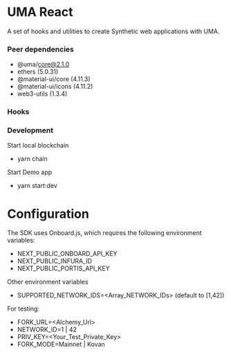 # UMA React

A set of hooks and utilities to create Synthetic web applications with UMA.


### Peer dependencies

- @uma/core@2.1.0
- ethers (5.0.31)
- @material-ui/core (4.11.3)
- @material-ui/icons (4.11.2)
- web3-utils (1.3.4)

### Hooks 

<TODO>

### Development

Start local blockchain

- yarn chain

Start Demo app

- yarn start:dev


# Configuration

The SDK uses Onboard.js, which requires the following environment variables:

- NEXT_PUBLIC_ONBOARD_API_KEY
- NEXT_PUBLIC_INFURA_ID
- NEXT_PUBLIC_PORTIS_API_KEY

Other environment variables

- SUPPORTED_NETWORK_IDS=<Array_NETWORK_IDs> (default to [1,42])

For testing:

- FORK_URL=<Alchemy_Url>
- NETWORK_ID=1 | 42
- PRIV_KEY=<Your_Test_Private_Key>
- FORK_MODE=Mainnet | Kovan

